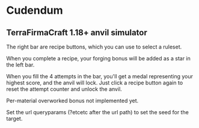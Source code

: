 # Cudendum

## TerraFirmaCraft 1.18+ anvil simulator

The right bar are recipe buttons, which you can use to select a ruleset.

When you complete a recipe, your forging bonus will be added as a star in the left bar.

When you fill the 4 attempts in the bar, you'll get a medal representing your highest score, and the anvil will lock. Just click a recipe button again to reset the attempt counter and unlock the anvil.

Per-material overworked bonus not implemented yet.

Set the url queryparams (?etcetc after the url path) to set the seed for the target.